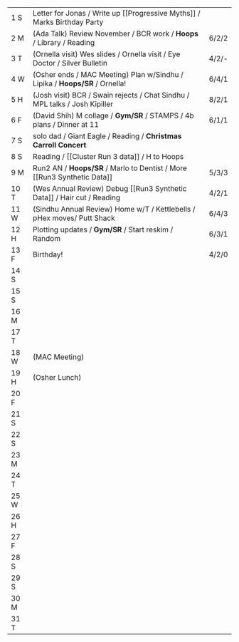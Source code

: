 |      |                                                                             |       |
| ---- | --------------------------------------------------------------------------- | ----- |
| 1  S | Letter for Jonas / Write up [[Progressive Myths]] / Marks Birthday Party    |       |
| 2  M | (Ada Talk) Review November / BCR work / **Hoops** / Library / Reading       | 6/2/2 |
| 3  T | (Ornella visit) Wes slides / Ornella visit / Eye Doctor / Silver Bulletin   | 4/2/- |
| 4  W | (Osher ends / MAC Meeting) Plan w/Sindhu / Lipika / **Hoops/SR** / Ornella! | 6/4/1 |
| 5  H | (Josh visit) BCR / Swain rejects / Chat Sindhu / MPL talks / Josh Kipiller  | 8/2/1 |
| 6  F | (David Shih) M collage / **Gym/SR** / STAMPS / 4b plans / Dinner at 11      | 6/1/1 |
| 7  S | solo dad / Giant Eagle / Reading / **Christmas Carroll Concert**            |       |
| 8  S | Reading / [[Cluster Run 3 data]] / H to Hoops                               |       |
| 9  M | Run2 AN / **Hoops/SR**  / Marlo to Dentist / More [[Run3 Synthetic Data]]   | 5/3/3 |
| 10 T | (Wes Annual Review) Debug [[Run3 Synthetic Data]] / Hair cut / Reading      | 4/2/1 |
| 11 W | (Sindhu Annual Review) Home w/T / Kettlebells / pHex moves/ Putt Shack      | 6/4/3 |
| 12 H | Plotting updates  / **Gym/SR** / Start reskim / Random                      | 6/3/1 |
| 13 F | Birthday!                                                                   | 4/2/0 |
| 14 S |                                                                             |       |
| 15 S |                                                                             |       |
| 16 M |                                                                             |       |
| 17 T |                                                                             |       |
| 18 W | (MAC Meeting)                                                               |       |
| 19 H | (Osher Lunch)                                                               |       |
| 20 F |                                                                             |       |
| 21 S |                                                                             |       |
| 22 S |                                                                             |       |
| 23 M |                                                                             |       |
| 24 T |                                                                             |       |
| 25 W |                                                                             |       |
| 26 H |                                                                             |       |
| 27 F |                                                                             |       |
| 28 S |                                                                             |       |
| 29 S |                                                                             |       |
| 30 M |                                                                             |       |
| 31 T |                                                                             |       |
